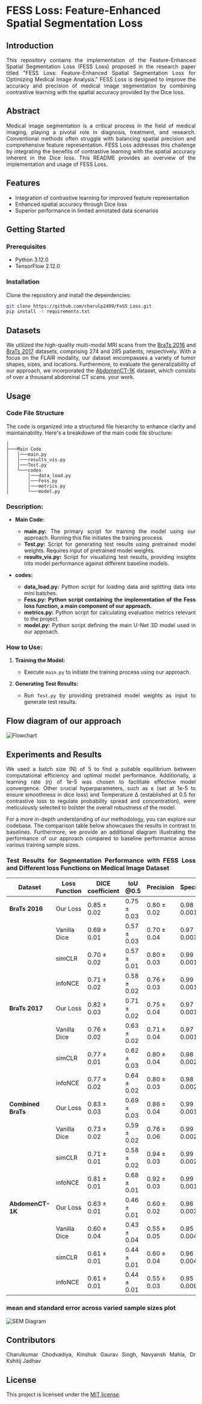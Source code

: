# FESS Loss: Feature-Enhanced Spatial Segmentation Loss
<div style="text-align: justify">

## Introduction
This repository contains the implementation of the Feature-Enhanced Spatial Segmentation Loss (FESS Loss) proposed in the research paper titled "FESS Loss: Feature-Enhanced Spatial Segmentation Loss for Optimizing Medical Image Analysis." FESS Loss is designed to improve the accuracy and precision of medical image segmentation by combining contrastive learning with the spatial accuracy provided by the Dice loss.

## Abstract
Medical image segmentation is a critical process in the field of medical imaging, playing a pivotal role in diagnosis, treatment, and research. Conventional methods often struggle with balancing spatial precision and comprehensive feature representation. FESS Loss addresses this challenge by integrating the benefits of contrastive learning with the spatial accuracy inherent in the Dice loss. This README provides an overview of the implementation and usage of FESS Loss.

## Features
- Integration of contrastive learning for improved feature representation
- Enhanced spatial accuracy through Dice loss
- Superior performance in limited annotated data scenarios

## Getting Started

### Prerequisites
- Python 3.12.0
- TensorFlow 2.12.0

### Installation
Clone the repository and install the dependencies:

```bash
git clone https://github.com/charulp2499/FeSS_Loss.git
pip install -r requirements.txt
```
## Datasets

We utilized the high-quality multi-modal MRI scans from the [BraTs 2016](https://www.smir.ch/BRATS/Start2016) and [BraTs 2017](https://www.med.upenn.edu/sbia/brats2017/data.html) datasets, comprising 274 and 285 patients, respectively. With a focus on the FLAIR modality, our dataset encompasses a variety of tumor shapes, sizes, and locations. Furthermore, to evaluate the generalizability of our approach, we incorporated the [AbdomenCT-1K](https://github.com/JunMa11/AbdomenCT-1K) dataset, which consists of over a thousand abdominal CT scans. your work.


## Usage

### Code File Structure

The code is organized into a structured file hierarchy to enhance clarity and maintainability. Here's a breakdown of the main code file structure:

```
│
├───Main Code
│   │───main.py
│   │───results_vis.py
│   │───Test.py
│   └───codes
│       │───data_load.py
│       │───Fess.py
│       │───metrics.py
│       └───model.py
```

### Description:

- **Main Code:**
  - **main.py:** The primary script for training the model using our approach. Running this file initiates the training process.
  - **Test.py:** Script for generating test results using pretrained model weights. Requires input of pretrained model weights.
  - **results_vis.py:** Script for visualizing test results, providing insights into model performance against different baseline models.
  

- **codes:**
  - **data_load.py:** Python script for loading data and splitting data into mini batches.
  - **Fess.py:** **Python script containing the implementation of the Fess loss function, a main component of our approach.**
  - **metrics.py:** Python script for calculating evaluation metrics relevant to the project.
  - **model.py:** Python script defining the main U-Net 3D model used in our approach.

### How to Use:

1. **Training the Model:**
   - Execute `main.py` to initiate the training process using our approach.

2. **Generating Test Results:**
   - Run `Test.py` by providing pretrained model weights as input to generate test results.

## Flow diagram of our approach

<!-- <img src="Readme_Supply\flowchart.svg" alt="Flowchart" /> -->
<img src="https://raw.githubusercontent.com/charulp2499/FeSS_Loss/main/Readme_Supply/Flowchart.svg" alt="Flowchart" />

## Experiments and Results

We used a batch size (N) of 5 to find a suitable equilibrium between computational efficiency and optimal model performance. Additionally, a learning rate (η) of 1e-5 was chosen to facilitate effective model convergence. Other crucial hyperparameters, such as ε (set at 1e-5 to ensure smoothness in dice loss) and Temperature Δ (established at 0.5 for contrastive loss to regulate probability spread and concentration), were meticulously selected to bolster the overall robustness of the model.

For a more in-depth understanding of our methodology, you can explore our codebase. The comparison table below showcases the results in contrast to baselines. Furthermore, we provide an additional diagram illustrating the performance of our approach compared to baseline performance across various training sample sizes.

### Test Results for Segmentation Performance with FESS Loss and Different loss Functions on Medical Image Dataset

| **Dataset**       | **Loss Function** | **DICE coefficient** | **IoU @0.5** | **Precision** | **Specificity** | **Sensitivity** |
|-------------------|-------------------|----------------------|--------------|---------------|------------------|------------------|
| **BraTs 2016**    | Our Loss          | 0.85 ± 0.02          | 0.75 ± 0.03   | 0.80 ± 0.02   | 0.98 ± 0.001    | 0.91 ± 0.01      |
|                   | Vanilla Dice      | 0.69 ± 0.01          | 0.57 ± 0.03   | 0.70 ± 0.04   | 0.97 ± 0.003    | 0.72 ± 0.02      |
|                   | simCLR            | 0.70 ± 0.02          | 0.57 ± 0.01   | 0.80 ± 0.03   | 0.99 ± 0.001    | 0.67 ± 0.02      |
|                   | infoNCE           | 0.71 ± 0.02          | 0.58 ± 0.02   | 0.76 ± 0.03   | 0.99 ± 0.001    | 0.69 ± 0.02      |
| **BraTs 2017**    | Our Loss          | 0.82 ± 0.03          | 0.71 ± 0.02   | 0.75 ± 0.04   | 0.97 ± 0.001    | 0.93 ± 0.01      |
|                   | Vanilla Dice      | 0.76 ± 0.02          | 0.63 ± 0.02   | 0.71 ± 0.04   | 0.97 ± 0.001    | 0.85 ± 0.02      |
|                   | simCLR            | 0.77 ± 0.01          | 0.62 ± 0.03   | 0.80 ± 0.04   | 0.98 ± 0.002    | 0.77 ± 0.01      |
|                   | infoNCE           | 0.77 ± 0.02          | 0.64 ± 0.02   | 0.80 ± 0.03   | 0.98 ± 0.002    | 0.78 ± 0.04      |
| **Combined BraTs**| Our Loss          | 0.83 ± 0.03          | 0.69 ± 0.03   | 0.86 ± 0.04   | 0.99 ± 0.001    | 0.77 ± 0.02      |
|                   | Vanilla Dice      | 0.73 ± 0.02          | 0.59 ± 0.02   | 0.76 ± 0.06   | 0.99 ± 0.002    | 0.74 ± 0.03      |
|                   | simCLR            | 0.71 ± 0.01          | 0.58 ± 0.02   | 0.94 ± 0.03   | 0.99 ± 0.002    | 0.62 ± 0.03      |
|                   | infoNCE           | 0.81 ± 0.01          | 0.68 ± 0.01   | 0.92 ± 0.03   | 0.99 ± 0.001    | 0.74 ± 0.02      |
| **AbdomenCT-1K**  | Our Loss          | 0.63 ± 0.01          | 0.46 ± 0.01   | 0.60 ± 0.02   | 0.96 ± 0.003    | 0.68 ± 0.04      |
|                   | Vanilla Dice      | 0.60 ± 0.04          | 0.43 ± 0.04   | 0.55 ± 0.05   | 0.95 ± 0.004    | 0.67 ± 0.03      |
|                   | simCLR            | 0.61 ± 0.01          | 0.44 ± 0.01   | 0.60 ± 0.04   | 0.96 ± 0.004    | 0.63 ± 0.04      |
|                   | infoNCE           | 0.61 ± 0.01          | 0.44 ± 0.01   | 0.55 ± 0.03   | 0.95 ± 0.009    | 0.69 ± 0.04      |

### mean and standard error across varied sample sizes plot
<img src="Readme_Supply\Mean_SEM_Varied_Data_Samples.svg" alt="SEM Diagram" />


## Contributors
Charulkumar Chodvadiya, Kinshuk Gaurav Singh, Navyansh Mahla, Dr Kshitij Jadhav

## License
This project is licensed under the [MIT license](LICENSE).




